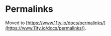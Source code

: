 # Permalinks

Moved to [https://www.11ty.io/docs/permalinks/](https://www.11ty.io/docs/permalinks/).
